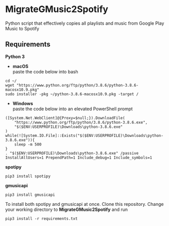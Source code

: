# MigrateGMusic2Spotify
Python script that effectively copies all playlists and music from Google Play Music to Spotify

## Requirements  
**Python 3**  
*   **macOS**  
paste the code below into bash  
```
cd ~/
wget "https://www.python.org/ftp/python/3.8.6/python-3.8.6-macosx10.9.pkg"
sudo installer -pkg ~/python-3.8.6-macosx10.9.pkg -target /
```  
*   **Windows**  
paste the code below into an elevated PowerShell prompt  
```
([System.Net.WebClient]@{Proxy=$null;}).DownloadFile(
    "https://www.python.org/ftp/python/3.8.6/python-3.8.6.exe",
    "$($ENV:USERPROFILE)\Downloads\python-3.8.6.exe"
)
while(![System.IO.File]::Exists("$($ENV:USERPROFILE)\Downloads\python-3.8.6.exe")){
    sleep -m 500
}
. "$($ENV:USERPROFILE)\Downloads\python-3.8.6.exe" /passive InstallAllUsers=1 PrependPath=1 Include_debug=1 Include_symbols=1
```
**spotipy**  
```
pip3 install spotipy
```  
**gmusicapi**  
```
pip3 install gmusicapi
```  
To install both spotipy and gmusicapi at once. Clone this repository. Change your working directory to **MigrateGMusic2Spotify** and run  
```
pip3 install -r requirements.txt
```  

